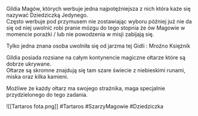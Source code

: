 Gildia Magów, których werbuje jedna najpotężniejsza z nich która każe się nazywać Dziedziczką Jedynego.  
Często werbuje pod przymusem nie zostawiając wyboru później już nie da się od niej uwolnić robi pranie mózgu do tego stopnia że ów Magowie w momencie porażki / lub nie powodzenia w misji zabijają się.

Tylko jedna znana osoba uwolniła się od jarzma tej Gidli : Mroźno Księżnik

Gildia posiada rozsiane na całym kontynencie magiczne ołtarze które są dobrze ukrywane.  
Ołtarze są skromne znajdują się tam szare świecie z niebieskimi runami, miska oraz kilka kamieni.

Możliwe że każdy ołtarz ma swojego strażnika, maga specjalnie przydzielonego do tego zadania.

![[Tartaros fota.png]]
#Tartaros #SzarzyMagowie #Dziedziczka

